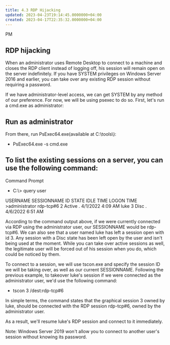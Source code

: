 ```yaml
---
title: 4.3 RDP Hijacking
updated: 2023-04-23T19:14:45.0000000+04:00
created: 2023-04-17T22:35:32.0000000+04:00
---
```


PM
## RDP hijacking

When an administrator uses Remote Desktop to connect to a machine and closes the RDP client instead of logging off, his session will remain open on the server indefinitely. If you have SYSTEM privileges on Windows Server 2016 and earlier, you can take over any existing RDP session without requiring a password.

If we have administrator-level access, we can get SYSTEM by any method of our preference. For now, we will be using psexec to do so. First, let's run a cmd.exe as administrator:

## Run as administrator

From there, run PsExec64.exe(available at C:\tools\\):

- PsExec64.exe -s cmd.exe

## To list the existing sessions on a server, you can use the following command:

Command Prompt

- C:\\\> query user

USERNAME SESSIONNAME ID STATE IDLE TIME LOGON TIME
\>administrator rdp-tcp#6 2 Active . 4/1/2022 4:09 AM
luke 3 Disc . 4/6/2022 6:51 AM

According to the command output above, if we were currently connected via RDP using the administrator user, our SESSIONNAME would be rdp-tcp#6. We can also see that a user named luke has left a session open with id 3. Any session with a Disc state has been left open by the user and isn't being used at the moment. While you can take over active sessions as well, the legitimate user will be forced out of his session when you do, which could be noticed by them.

To connect to a session, we will use tscon.exe and specify the session ID we will be taking over, as well as our current SESSIONNAME. Following the previous example, to takeover luke's session if we were connected as the administrator user, we'd use the following command:

- tscon 3 /dest:rdp-tcp#6

In simple terms, the command states that the graphical session 3 owned by luke, should be connected with the RDP session rdp-tcp#6, owned by the administrator user.

As a result, we'll resume luke's RDP session and connect to it immediately.

Note: Windows Server 2019 won't allow you to connect to another user's session without knowing its password.
